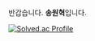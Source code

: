 반갑습니다. **송원혁**입니다.

[![Solved.ac Profile](http://mazassumnida.wtf/api/generate_badge?boj=yoon828990)](https://solved.ac/Songwonhyuk)<br/>
